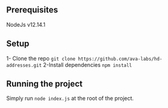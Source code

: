 

## Prerequisites

NodeJs v12.14.1

## Setup

1- Clone the repo `git clone https://github.com/ava-labs/hd-addresses.git`
2-Install dependencies `npm install`

## Running the project
Simply run `node index.js` at the root of the project.